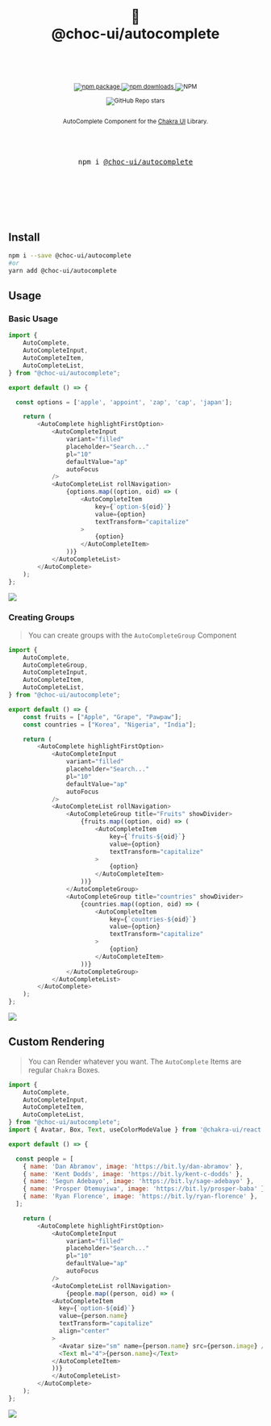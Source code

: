 <div align="center">
  <h1>
    <br/>
    🥵
    <br />
    @choc-ui/autocomplete
    <br />
    <br />
  </h1>
  <sup>
    <br />
    <br />
    <a href="https://www.npmjs.com/package/@choc-ui/autocomplete?style=for-the-badge">
       <img src="https://img.shields.io/npm/v/@choc-ui/autocomplete.svg?style=for-the-badge" alt="npm package" />
    </a>
    <a href="https://www.npmjs.com/package/@choc-ui/autocomplete?style=for-the-badge">
      <img src="https://img.shields.io/npm/dw/@choc-ui/autocomplete.svg?style=for-the-badge" alt="npm  downloads" />
    </a>
<a>
    <img alt="NPM" src="https://img.shields.io/npm/l/@choc-ui/autocomplete?style=for-the-badge">
</a>

<a><img alt="GitHub Repo stars" src="https://img.shields.io/github/stars/anubra266/choc-autocomplete?logo=github&style=for-the-badge">

</a>
    <br />
    AutoComplete Component for the <a href="https://chakra-ui.com">Chakra UI</a> Library.</em>
    
  </sup>
  <br />
  <br />
  <br />
  <br />
  <pre>npm i <a href="https://www.npmjs.com/package/@choc-ui/autocomplete">@choc-ui/autocomplete</a></pre>
  <br />
  <br />
  <br />
  <br />
  <br />
</div>


## Install 

```bash
npm i --save @choc-ui/autocomplete
#or
yarn add @choc-ui/autocomplete
```

## Usage

### Basic Usage

```js
import {
	AutoComplete,
	AutoCompleteInput,
	AutoCompleteItem,
	AutoCompleteList,
} from "@choc-ui/autocomplete";

export default () => {

  const options = ['apple', 'appoint', 'zap', 'cap', 'japan'];

	return (
		<AutoComplete highlightFirstOption>
			<AutoCompleteInput
				variant="filled"
				placeholder="Search..."
				pl="10"
				defaultValue="ap"
				autoFocus
			/>
			<AutoCompleteList rollNavigation>
				{options.map((option, oid) => (
					<AutoCompleteItem
						key={`option-${oid}`}
						value={option}
						textTransform="capitalize"
					>
						{option}
					</AutoCompleteItem>
				))}
			</AutoCompleteList>
		</AutoComplete>
	);
};

```
![](example/images/basic.jpg)


### Creating Groups

> You can create groups with the `AutoCompleteGroup` Component

```js
import {
	AutoComplete,
	AutoCompleteGroup,
	AutoCompleteInput,
	AutoCompleteItem,
	AutoCompleteList,
} from "@choc-ui/autocomplete";

export default () => {
	const fruits = ["Apple", "Grape", "Pawpaw"];
	const countries = ["Korea", "Nigeria", "India"];

	return (
		<AutoComplete highlightFirstOption>
			<AutoCompleteInput
				variant="filled"
				placeholder="Search..."
				pl="10"
				defaultValue="ap"
				autoFocus
			/>
			<AutoCompleteList rollNavigation>
				<AutoCompleteGroup title="Fruits" showDivider>
					{fruits.map((option, oid) => (
						<AutoCompleteItem
							key={`fruits-${oid}`}
							value={option}
							textTransform="capitalize"
						>
							{option}
						</AutoCompleteItem>
					))}
				</AutoCompleteGroup>
				<AutoCompleteGroup title="countries" showDivider>
					{countries.map((option, oid) => (
						<AutoCompleteItem
							key={`countries-${oid}`}
							value={option}
							textTransform="capitalize"
						>
							{option}
						</AutoCompleteItem>
					))}
				</AutoCompleteGroup>
			</AutoCompleteList>
		</AutoComplete>
	);
};


```

![](example/images/group.jpg)


## Custom Rendering

> You can Render whatever you want. The `AutoComplete` Items are regular `Chakra` Boxes.

```js
import {
	AutoComplete,
	AutoCompleteInput,
	AutoCompleteItem,
	AutoCompleteList,
} from "@choc-ui/autocomplete";
import { Avatar, Box, Text, useColorModeValue } from '@chakra-ui/react';

export default () => {

  const people = [
    { name: 'Dan Abramov', image: 'https://bit.ly/dan-abramov' },
    { name: 'Kent Dodds', image: 'https://bit.ly/kent-c-dodds' },
    { name: 'Segun Adebayo', image: 'https://bit.ly/sage-adebayo' },
    { name: 'Prosper Otemuyiwa', image: 'https://bit.ly/prosper-baba' },
    { name: 'Ryan Florence', image: 'https://bit.ly/ryan-florence' },
  ];

	return (
		<AutoComplete highlightFirstOption>
			<AutoCompleteInput
				variant="filled"
				placeholder="Search..."
				pl="10"
				defaultValue="ap"
				autoFocus
			/>
			<AutoCompleteList rollNavigation>
				{people.map((person, oid) => (
            <AutoCompleteItem
              key={`option-${oid}`}
              value={person.name}
              textTransform="capitalize"
              align="center"
            >
              <Avatar size="sm" name={person.name} src={person.image} />
              <Text ml="4">{person.name}</Text>
            </AutoCompleteItem>
            ))}
			</AutoCompleteList>
		</AutoComplete>
	);
};
```

![](example/images/render.jpg)